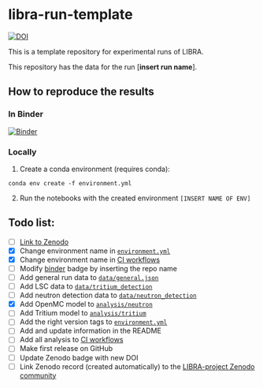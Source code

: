 # libra-run-template

[![DOI](https://zenodo.org/badge/DOI/10.5281/zenodo.INSERT-DOI.svg)](https://doi.org/10.5281/zenodo.INSERT-DOI)

This is a template repository for experimental runs of LIBRA.

This repository has the data for the run [**insert run name**].

## How to reproduce the results

### In Binder

[![Binder](https://mybinder.org/badge_logo.svg)](https://mybinder.org/v2/gh/LIBRA-project/INSERT-REPO-NAME/HEAD)

### Locally

1. Create a conda environment (requires conda):

```
conda env create -f environment.yml
```

2. Run the notebooks with the created environment `[INSERT NAME OF ENV]`

## Todo list:
- [ ] [Link to Zenodo](https://zenodo.org/)
- [x] Change environment name in [`environment.yml`](environment.yml)
- [x] Change environment name in [CI workflows](.github/workflows)
- [ ] Modify [binder](https://mybinder.org/) badge by inserting the repo name
- [ ] Add general run data to [`data/general.json`](data/general.json)
- [ ] Add LSC data to [`data/tritium_detection`](data/tritium_detection)
- [ ] Add neutron detection data to [`data/neutron_detection`](data/neutron_detection)
- [x] Add OpenMC model to [`analysis/neutron`](analysis/neutron)
- [ ] Add Tritium model to [`analysis/tritium`](analysis/tritium)
- [ ] Add the right version tags to [`environment.yml`](environment.yml)
- [ ] Add and update information in the README
- [ ] Add all analysis to [CI workflows](.github/workflows)
- [ ] Make first release on GitHub
- [ ] Update Zenodo badge with new DOI
- [ ] Link Zenodo record (created automatically) to the [LIBRA-project Zenodo community](https://zenodo.org/communities/libra-project/records)